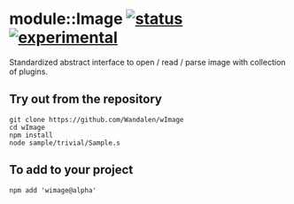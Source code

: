 
# module::Image  [![status](https://github.com/Wandalen/wImage/workflows/publish/badge.svg)](https://github.com/Wandalen/wImage/actions?query=workflow%3Apublish) [![experimental](https://img.shields.io/badge/stability-experimental-orange.svg)](https://github.com/emersion/stability-badges#experimental)

Standardized abstract interface to open / read / parse image with collection of plugins.

## Try out from the repository
```
git clone https://github.com/Wandalen/wImage
cd wImage
npm install
node sample/trivial/Sample.s
```

## To add to your project
```
npm add 'wimage@alpha'
```

